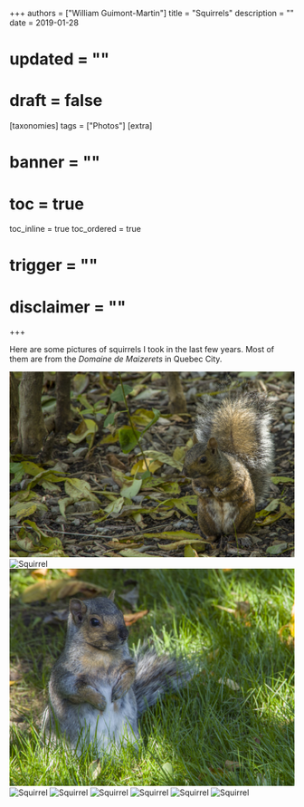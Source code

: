 +++
authors = ["William Guimont-Martin"]
title = "Squirrels"
description = ""
date = 2019-01-28
# updated = ""
# draft = false
[taxonomies]
tags = ["Photos"]
[extra]
# banner = ""
# toc = true
toc_inline = true
toc_ordered = true
# trigger = ""
# disclaimer = ""
+++

Here are some pictures of squirrels I took in the last few years. Most of them are from the *Domaine de Maizerets* in Quebec City.

![Squirrel](02.jpg)
![Squirrel](03.png)
![Squirrel](01.jpg)
![Squirrel](04.png)
![Squirrel](05.jpg)
![Squirrel](06.png)
![Squirrel](07.png)
![Squirrel](08.png)
![Squirrel](09.png)
